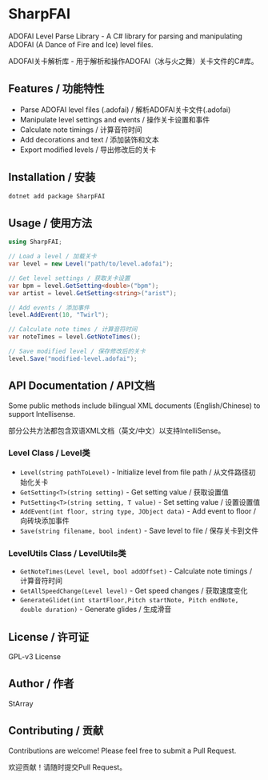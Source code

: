 # SharpFAI

ADOFAI Level Parse Library - A C# library for parsing and manipulating ADOFAI (A Dance of Fire and Ice) level files.

ADOFAI关卡解析库 - 用于解析和操作ADOFAI（冰与火之舞）关卡文件的C#库。

## Features / 功能特性

- Parse ADOFAI level files (.adofai) / 解析ADOFAI关卡文件(.adofai)
- Manipulate level settings and events / 操作关卡设置和事件
- Calculate note timings / 计算音符时间
- Add decorations and text / 添加装饰和文本
- Export modified levels / 导出修改后的关卡

## Installation / 安装

```bash
dotnet add package SharpFAI
```

## Usage / 使用方法

```csharp
using SharpFAI;

// Load a level / 加载关卡
var level = new Level("path/to/level.adofai");

// Get level settings / 获取关卡设置
var bpm = level.GetSetting<double>("bpm");
var artist = level.GetSetting<string>("arist");

// Add events / 添加事件
level.AddEvent(10, "Twirl");

// Calculate note times / 计算音符时间
var noteTimes = level.GetNoteTimes();

// Save modified level / 保存修改后的关卡
level.Save("modified-level.adofai");
```

## API Documentation / API文档

Some public methods include bilingual XML documents (English/Chinese) to support Intellisense.

部分公共方法都包含双语XML文档（英文/中文）以支持IntelliSense。

### Level Class / Level类

- `Level(string pathToLevel)` - Initialize level from file path / 从文件路径初始化关卡
- `GetSetting<T>(string setting)` - Get setting value / 获取设置值
- `PutSetting<T>(string setting, T value)` - Set setting value / 设置设置值
- `AddEvent(int floor, string type, JObject data)` - Add event to floor / 向砖块添加事件
- `Save(string filename, bool indent)` - Save level to file / 保存关卡到文件

### LevelUtils Class / LevelUtils类

- `GetNoteTimes(Level level, bool addOffset)` - Calculate note timings / 计算音符时间
- `GetAllSpeedChange(Level level)` - Get speed changes / 获取速度变化
- `GenerateGlidet(int startFloor,Pitch startNote, Pitch endNote, double duration)` - Generate glides / 生成滑音

## License / 许可证

GPL-v3 License

## Author / 作者

StArray

## Contributing / 贡献

Contributions are welcome! Please feel free to submit a Pull Request.

欢迎贡献！请随时提交Pull Request。